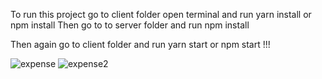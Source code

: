 To run this project go to client folder open terminal and run yarn install or npm install
Then go to to server folder and run npm install

Then again go to client folder and run yarn start or npm start !!!



![expense](https://user-images.githubusercontent.com/77166379/183308087-cfd38fd8-ecb6-4fa0-8feb-e98f759bbcb5.png)
![expense2](https://user-images.githubusercontent.com/77166379/183308092-ffd22294-7509-4caa-b78c-1c50cc942641.png)
